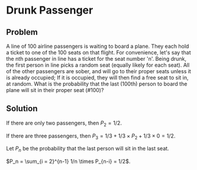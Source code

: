 # Drunk Passenger

## Problem

A line of 100 airline passengers is waiting to board a plane. They each hold a ticket to one of the 100 seats on that flight. For convenience, let's say that the nth passenger in line has a ticket for the seat number 'n'. Being drunk, the first person in line picks a random seat (equally likely for each seat). All of the other passengers are sober, and will go to their proper seats unless it is already occupied; If it is occupied, they will then find a free seat to sit in, at random.
What is the probability that the last (100th) person to board the plane will sit in their proper seat (#100)?

## Solution

If there are only two passengers, then $P_2 = 1/2$.

If there are three passengers, then $P_3 = 1/3 + 1/3 \times P_2 + 1/3 \times 0 = 1/2$.

Let $P_n$ be the probability that the last person will sit in the last seat.

$P_n = \sum_{i = 2}^{n-1} 1/n \times P_{n-i} = 1/2$.
